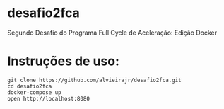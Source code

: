 # desafio2fca
Segundo Desafio do Programa Full Cycle de Aceleração: Edição Docker
# Instruções de uso:
```abuild
git clone https://github.com/alvieirajr/desafio2fca.git
cd desafio2fca
docker-compose up
open http://localhost:8080
```
